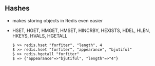## Hashes

  * makes storing objects in Redis even easier
  * HSET, HGET, HMGET, HMSET, HINCRBY, HEXISTS, HDEL, HLEN, HKEYS, HVALS, HGETALL
        
        $ >> redis.hset "forfiter", "length", 4
        $ >> redis.hset "forfiter", "appearance", "bjutiful"
        $ >> redis.hgetall "forfiter"
        $ => {"appearance"=>"bjutiful", "length"=>"4"}

